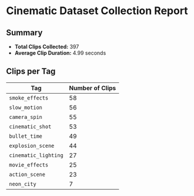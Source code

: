# Cinematic Dataset Collection Report

## Summary

- **Total Clips Collected:** 397
- **Average Clip Duration:** 4.99 seconds

## Clips per Tag

| Tag | Number of Clips |
|-----|-----------------|
| `smoke_effects` | 58 |
| `slow_motion` | 56 |
| `camera_spin` | 55 |
| `cinematic_shot` | 53 |
| `bullet_time` | 49 |
| `explosion_scene` | 44 |
| `cinematic_lighting` | 27 |
| `movie_effects` | 25 |
| `action_scene` | 23 |
| `neon_city` | 7 |
